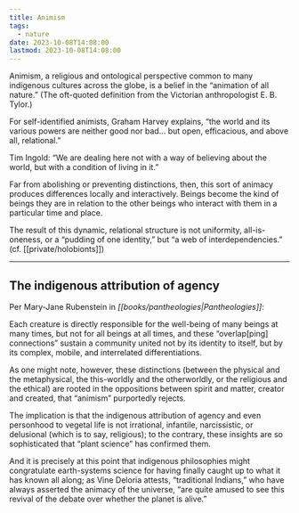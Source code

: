```yaml
---
title: Animism
tags:
  - nature
date: 2023-10-08T14:08:00
lastmod: 2023-10-08T14:08:00
---
```


Animism, a religious and ontological perspective common to many indigenous cultures across the globe, is a belief in the “animation of all nature.” (The oft-quoted definition from the Victorian anthropologist E. B. Tylor.)

For self-identified animists, Graham Harvey explains, “the world and its various powers are neither good nor bad… but open, efficacious, and above all, relational.”

Tim Ingold: “We are dealing here not with a way of believing about the world, but with a condition of living in it.”

Far from abolishing or preventing distinctions, then, this sort of animacy produces differences locally and interactively. Beings become the kind of beings they are in relation to the other beings who interact with them in a particular time and place.

The result of this dynamic, relational structure is not uniformity, all-is-oneness, or a “pudding of one identity,” but “a web of interdependencies.” (cf. [[private/holobionts]])

---
## The indigenous attribution of agency

Per Mary-Jane Rubenstein in *[[books/pantheologies|Pantheologies]]*:

Each creature is directly responsible for the well-being of many beings at many times, but not for all beings at all times, and these “overlap[ping] connections” sustain a community united not by its identity to itself, but by its complex, mobile, and interrelated differentiations.

As one might note, however, these distinctions (between the physical and the metaphysical, the this-worldly and the otherworldly, or the religious and the ethical) are rooted in the oppositions between spirit and matter, creator and created, that “animism” purportedly rejects.

The implication is that the indigenous attribution of agency and even personhood to vegetal life is not irrational, infantile, narcissistic, or delusional (which is to say, religious); to the contrary, these insights are so sophisticated that “plant science” has confirmed them.

And it is precisely at this point that indigenous philosophies might congratulate earth-systems science for having finally caught up to what it has known all along; as Vine Deloria attests, “traditional Indians,” who have always asserted the animacy of the universe, “are quite amused to see this revival of the debate over whether the planet is alive.”